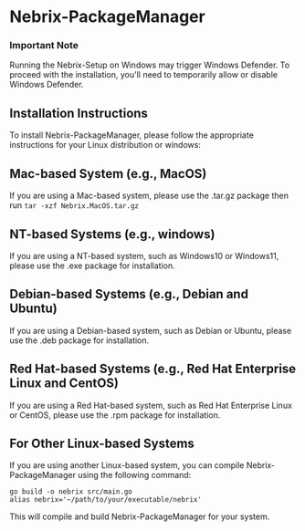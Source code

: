 # Nebrix-PackageManager

### Important Note
Running the Nebrix-Setup on Windows may trigger Windows Defender. To proceed with the installation, you'll need to temporarily allow or disable Windows Defender.

## Installation Instructions
To install Nebrix-PackageManager, please follow the appropriate instructions for your Linux distribution or windows:

## Mac-based System (e.g., MacOS)
If you are using a Mac-based system, please use the .tar.gz package then run `tar -xzf Nebrix.MacOS.tar.gz`

## NT-based Systems (e.g., windows)
If you are using a NT-based system, such as Windows10 or Windows11, please use the .exe package for installation.

## Debian-based Systems (e.g., Debian and Ubuntu)
If you are using a Debian-based system, such as Debian or Ubuntu, please use the .deb package for installation.

## Red Hat-based Systems (e.g., Red Hat Enterprise Linux and CentOS)
If you are using a Red Hat-based system, such as Red Hat Enterprise Linux or CentOS, please use the .rpm package for installation.

## For Other Linux-based Systems
If you are using another Linux-based system, you can compile Nebrix-PackageManager using the following command:
```
go build -o nebrix src/main.go
alias nebrix='~/path/to/your/executable/nebrix'
```
This will compile and build Nebrix-PackageManager for your system.
